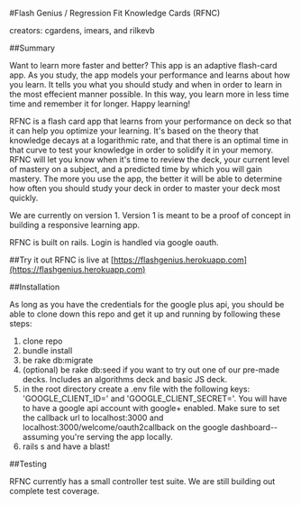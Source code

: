 #Flash Genius / Regression Fit Knowledge Cards (RFNC)

creators: cgardens, imears, and rilkevb

##Summary

Want to learn more faster and better? This app is an adaptive flash-card app. As you study, the app models your performance and learns about how you learn. It tells you what you should study and when in order to learn in the most effecient manner possible. In this way, you learn more in less time time and remember it for longer. Happy learning!

RFNC is a flash card app that learns from your performance on deck so that it can help you optimize your learning. It's based on the theory that knowledge decays at a logarithmic rate, and that there is an optimal time in that curve to test your knowledge in order to solidify it in your memory. RFNC will let you know when it's time to review the deck, your current level of mastery on a subject, and a predicted time by which you will gain mastery. The more you use the app, the better it will be able to determine how often you should study your deck in order to master your deck most quickly.

We are currently on version 1. Version 1 is meant to be a proof of concept in building a responsive learning app.

RFNC is built on rails. Login is handled via google oauth.

##Try it out
RFNC is live at [https://flashgenius.herokuapp.com](https://flashgenius.herokuapp.com)

##Installation

As long as you have the credentials for the google plus api, you should be able to clone down this repo and get it up and running by following these steps:
1. clone repo
2. bundle install
3. be rake db:migrate
4. (optional) be rake db:seed if you want to try out one of our pre-made decks. Includes an algorithms deck and basic JS deck.
5. in the root directory create a .env file with the following keys: 'GOOGLE_CLIENT_ID=<YOUR GOOGLE CLIENT ID>' and 'GOOGLE_CLIENT_SECRET=<YOUR GOOGLE CLIENT ID>'. You will have to have a google api account with google+ enabled. Make sure to set the callback url to localhost:3000 and localhost:3000/welcome/oauth2callback on the google dashboard--assuming you're serving the app locally.
6. rails s and have a blast!

##Testing

RFNC currently has a small controller test suite. We are still building out complete test coverage.

